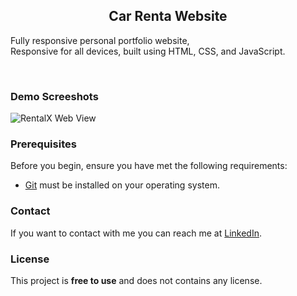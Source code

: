   <h2 align="center">Car Renta Website</h2>

  Fully responsive personal portfolio website, <br />Responsive for all devices, built using HTML, CSS, and JavaScript.


</div>

<br />

### Demo Screeshots

![RentalX Web View](RentaX-15-08-2024/RentalX-Web%20View.png)

### Prerequisites

Before you begin, ensure you have met the following requirements:

* [Git](https://git-scm.com/downloads "Download Git") must be installed on your operating system.

### Contact

If you want to contact with me you can reach me at [LinkedIn](https://www.linkedin.com/in/tirth-ux-ui-designer).

### License

This project is **free to use** and does not contains any license.
